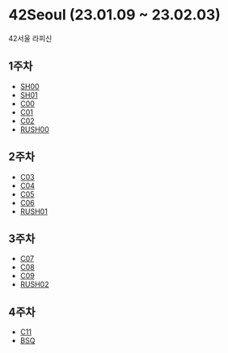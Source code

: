 # 42Seoul (23.01.09 ~ 23.02.03)
42서울 라피신

## 1주차
  - [SH00](/sh00/sh00.md)
  - [SH01]()
  - [C00]()
  - [C01]()
  - [C02]()
  - [RUSH00]()
## 2주차
  - [C03]()
  - [C04]()
  - [C05]()
  - [C06]()
  - [RUSH01]()
## 3주차
  - [C07]()
  - [C08]()
  - [C09]()
  - [RUSH02]()
## 4주차
  - [C11]()
  - [BSQ]()
